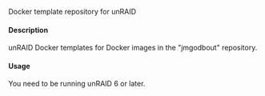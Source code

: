 
Docker template repository for unRAID
#### Description
unRAID Docker templates for Docker images in the "jmgodbout" repository.

#### Usage
You need to be running unRAID 6 or later.

